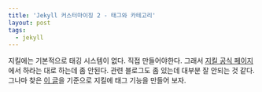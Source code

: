 ```yaml
---
title: 'Jekyll 커스터마이징 2 - 태그와 카테고리'
layout: post
tags: 
  - jekyll
---
```


지킬에는 기본적으로 태깅 시스템이 없다. 직접 만들어야한다. 그래서 [지킬 공식 페이지]()에서 하라는 대로
하는데 좀 안된다. 관련 블로그도 좀 있는데 대부분 잘 안되는 것 같다. 그나마 찾은 [이 글]()을 기준으로 
지킬에 태그 기능을 만들어 보자.



